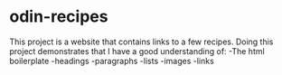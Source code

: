 # odin-recipes
This project is a website that contains links to a few recipes. Doing this project demonstrates that I have a good understanding of:
-The html boilerplate
-headings
-paragraphs
-lists
-images
-links